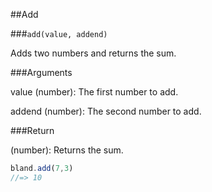 ##Add

###`add(value, addend)`

Adds two numbers and returns the sum.

###Arguments

value (number): The first number to add.

addend (number): The second number to add.

###Return

(number): Returns the sum.

```javascript
bland.add(7,3)
//=> 10

```
